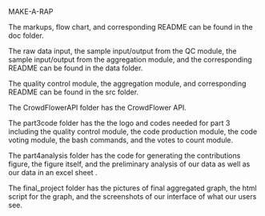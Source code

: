 MAKE-A-RAP

The markups, flow chart, and corresponding README can be found in the doc folder.

The raw data input, the sample input/output from the QC module, the sample input/output from the aggregation module, and the corresponding README can be found in the data folder.

The quality control module, the aggregation module, and corresponding README can be found in the src folder.

The CrowdFlowerAPI folder has the CrowdFlower API.

The part3code folder has the the logo and codes needed for part 3 including the quality control module, the code production module,
the code voting module, the bash commands, and the votes to count module.

The part4analysis folder has the code for generating the contributions figure, the figure itself, and the preliminary analysis of our data as well as our data in an excel sheet .

The final_project folder has the pictures of final aggregated graph, the html script for the graph, and the screenshots of our interface of what our users see.


